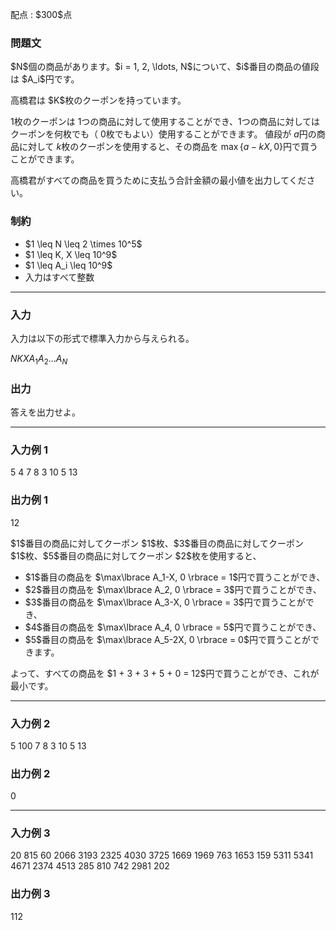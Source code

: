 
<div>

<span>

<span>

<p>
配点 : $300$点
</p>

<div>

<section>

### **問題文**

<p>
$N$個の商品があります。$i = 1, 2, \ldots, N$について、$i$番目の商品の値段は $A_i$円です。
</p>

<p>
高橋君は $K$枚のクーポンを持っています。

$1$枚のクーポンは $1$つの商品に対して使用することができ、$1$つの商品に対してはクーポンを何枚でも（ $0$枚でもよい）使用することができます。
値段が $a$円の商品に対して $k$枚のクーポンを使用すると、その商品を $\max\lbrace a - kX, 0\rbrace$円で買うことができます。
</p>

<p>
高橋君がすべての商品を買うために支払う合計金額の最小値を出力してください。
</p>

</section>

</div>

<div>

<section>

### **制約**

<ul>

<li>
$1 \leq N \leq 2 \times 10^5$
</li>

<li>
$1 \leq K, X \leq 10^9$
</li>

<li>
$1 \leq A_i \leq 10^9$
</li>

<li>
入力はすべて整数
</li>

</ul>

</section>

</div>

---

<div>

<div>

<section>

### **入力**

<p>
入力は以下の形式で標準入力から与えられる。
</p>

<div>

$N$$K$$X$$A_1$$A_2$$\ldots$$A_N$
</div>

</section>

</div>

<div>

<section>

### **出力**

<p>
答えを出力せよ。
</p>

</section>

</div>

</div>

---

<div>

<section>

### **入力例 1**

<div>

5 4 7
8 3 10 5 13

</div>

</section>

</div>

<div>

<section>

### **出力例 1**

<div>

12

</div>

<p>
$1$番目の商品に対してクーポン $1$枚、$3$番目の商品に対してクーポン $1$枚、$5$番目の商品に対してクーポン $2$枚を使用すると、
</p>

<ul>

<li>
$1$番目の商品を $\max\lbrace A_1-X, 0 \rbrace = 1$円で買うことができ、
</li>

<li>
$2$番目の商品を $\max\lbrace A_2, 0 \rbrace = 3$円で買うことができ、
</li>

<li>
$3$番目の商品を $\max\lbrace A_3-X, 0 \rbrace = 3$円で買うことができ、
</li>

<li>
$4$番目の商品を $\max\lbrace A_4, 0 \rbrace = 5$円で買うことができ、
</li>

<li>
$5$番目の商品を $\max\lbrace A_5-2X, 0 \rbrace = 0$円で買うことができます。
</li>

</ul>

<p>
よって、すべての商品を $1 + 3 + 3 + 5 + 0 = 12$円で買うことができ、これが最小です。
</p>

</section>

</div>

---

<div>

<section>

### **入力例 2**

<div>

5 100 7
8 3 10 5 13

</div>

</section>

</div>

<div>

<section>

### **出力例 2**

<div>

0

</div>

</section>

</div>

---

<div>

<section>

### **入力例 3**

<div>

20 815 60
2066 3193 2325 4030 3725 1669 1969 763 1653 159 5311 5341 4671 2374 4513 285 810 742 2981 202

</div>

</section>

</div>

<div>

<section>

### **出力例 3**

<div>

112

</div>

</section>

</div>

</span>

</span>

</div>
